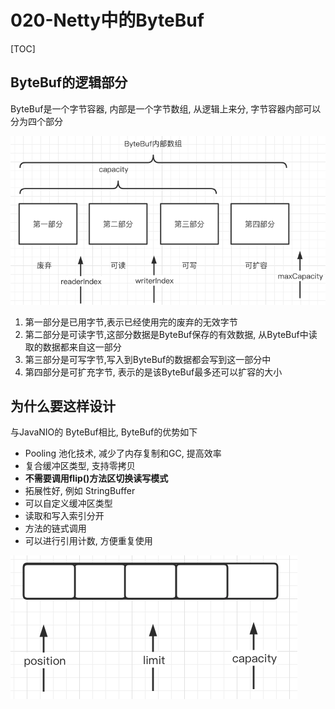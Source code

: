 # 020-Netty中的ByteBuf

[TOC]

## ByteBuf的逻辑部分

ByteBuf是一个字节容器, 内部是一个字节数组, 从逻辑上来分, 字节容器内部可以分为四个部分

![image-20210703105813341](../../../../../assets/image-20210703105813341.png)

1. 第一部分是已用字节,表示已经使用完的废弃的无效字节
2. 第二部分是可读字节,这部分数据是ByteBuf保存的有效数据, 从ByteBuf中读取的数据都来自这一部分
3. 第三部分是可写字节,写入到ByteBuf的数据都会写到这一部分中
4. 第四部分是可扩充字节, 表示的是该ByteBuf最多还可以扩容的大小

## 为什么要这样设计

与JavaNIO的 ByteBuf相比, ByteBuf的优势如下

- Pooling 池化技术, 减少了内存复制和GC, 提高效率
- 复合缓冲区类型, 支持零拷贝
- **不需要调用flip()方法区切换读写模式**
- 拓展性好, 例如 StringBuffer
- 可以自定义缓冲区类型
- 读取和写入索引分开
- 方法的链式调用
- 可以进行引用计数, 方便重复使用





![image-20210703105740858](../../../../../assets/image-20210703105740858.png)

